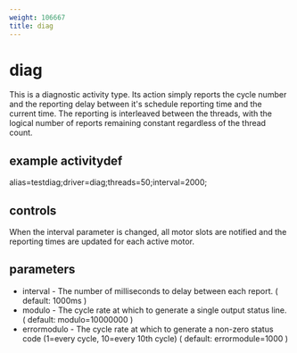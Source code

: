 ```yaml
---
weight: 106667
title: diag
---
```

# diag

This is a diagnostic activity type. Its action simply reports the cycle number and the reporting delay between it's schedule reporting time and the current time. The reporting is interleaved between the threads, with the logical number of reports remaining constant regardless of the thread count.

## example activitydef

alias=testdiag;driver=diag;threads=50;interval=2000;

## controls

When the interval parameter is changed, all motor slots are notified and the reporting times are updated for each
active motor.

## parameters

- interval - The number of milliseconds to delay between each report.
  ( default: 1000ms )
- modulo - The cycle rate at which to generate a single output status line.
  ( default: modulo=10000000 )
- errormodulo - The cycle rate at which to generate a non-zero status code
  (1=every cycle, 10=every 10th cycle)
  ( default: errormodule=1000 )
